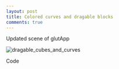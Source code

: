 ```yaml
---
layout: post
title: Colored curves and dragable blocks 
comments: true
---
```


Updated scene of glutApp

![dragable_cubes_and_curves](https://github.com/glRender/glrender.github.io/blob/master/images/dragable_cubes_and_curves.gif?raw=true "dragable_cubes_and_curves")

<!--more-->

Code